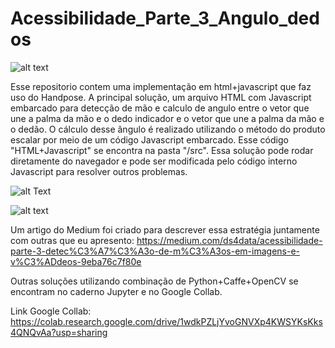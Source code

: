 # Acessibilidade_Parte_3_Angulo_dedos
![alt text](https://zenodo.org/badge/303412549.svg)

Esse repositorio contem uma implementação em html+javascript que faz uso do Handpose.
A principal solução, um arquivo HTML com Javascript embarcado para detecção de mão e calculo de angulo entre o vetor que une a palma da mão e o dedo indicador e o vetor que une a palma da mão e o dedão. O cálculo desse ângulo é realizado utilizando o método do produto escalar por meio de um código Javascript embarcado. Esse código "HTML+Javascript" se encontra na pasta "/src". Essa solução pode rodar diretamente do navegador e pode ser modificada pelo código interno Javascript para resolver outros problemas.

![alt Text](https://miro.medium.com/max/750/1*ZxMjp3RR6NS3r_0XwgJ58Q.gif)

![alt text](https://miro.medium.com/max/709/1*UwH0y7rYQY8PNqbq2BvghA.png)

Um artigo do Medium foi criado para descrever essa estratégia juntamente com outras que eu apresento: https://medium.com/ds4data/acessibilidade-parte-3-detec%C3%A7%C3%A3o-de-m%C3%A3os-em-imagens-e-v%C3%ADdeos-9eba76c7f80e

Outras soluções utilizando combinação de Python+Caffe+OpenCV se encontram no caderno Jupyter e no Google Collab.

Link Google Collab: https://colab.research.google.com/drive/1wdkPZLjYvoGNVXp4KWSYKsKks4QNQvAa?usp=sharing
